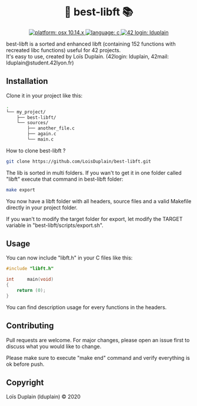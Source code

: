 <h1 align="center">🧰 best-libft 📚</h1>

<p align="center">
  <a href="https://fr.wikipedia.org/wiki/MacOS_Mojave" target="_blank">
    <img alt="platform: osx 10.14.x" src="https://img.shields.io/badge/platform-osx%20v10.14.x-red?style=flat-square"/>
  </a>
  <a href="https://fr.wikipedia.org/wiki/C_(langage)" target="_blank">
    <img alt="language: c" src="https://img.shields.io/badge/language-C-purple?style=flat-square"/>
  </a>
  <a href="https://profile.intra.42.fr/users/lduplain" target="_blank">
    <img alt="42 login: lduplain" src="https://img.shields.io/badge/42%20login-lduplain-2DD57B?style=flat-square"/>
  </a>
</p>

<p align="left">
  best-libft is a sorted and enhanced libft (containing 152 functions with recreated libc functions) useful for 42 projects.
  <br>
  It's easy to use, created by Loïs Duplain. (42login: lduplain, 42mail: lduplain@student.42lyon.fr)
</p>

## Installation

Clone it in your project like this:

```bash
.
└── my_project/
    ├── best-libft/
    └── sources/
        ├── another_file.c
        ├── again.c
        └── main.c  
```

How to clone best-libft ?

```bash
git clone https://github.com/LoisDuplain/best-libft.git
```

The lib is sorted in multi folders. If you wan't to get it in one folder called "libft" execute that command in best-libft folder:

```bash
make export
```

You now have a libft folder with all headers, source files and a valid Makefile directly in your project folder.

If you wan't to modify the target folder for export, let modify the TARGET variable in "best-libft/scripts/export.sh".

## Usage

You can now include "libft.h" in your C files like this:

```c
#include "libft.h"

int     main(void)
{
    return (0);
}
```

You can find description usage for every functions in the headers.

## Contributing
Pull requests are welcome. For major changes, please open an issue first to discuss what you would like to change.

Please make sure to execute "make end" command and verify everything is ok before push. 

## Copyright
Loïs Duplain (lduplain) © 2020
